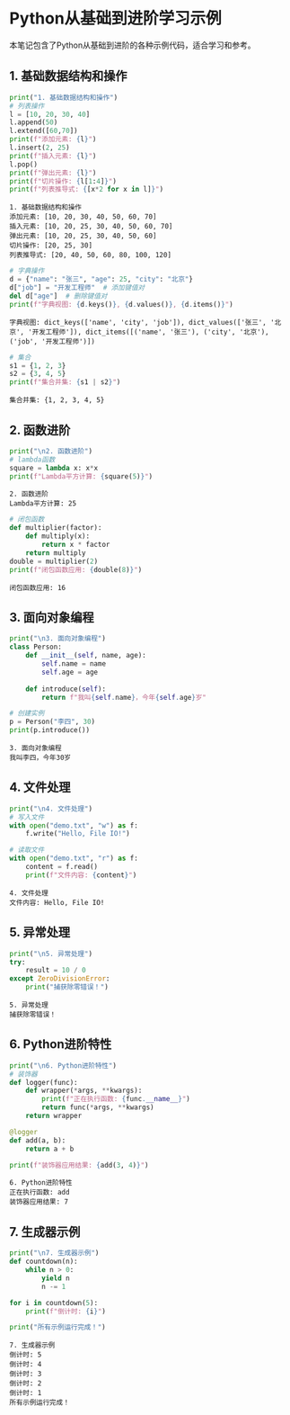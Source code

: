 # Python从基础到进阶学习示例

本笔记包含了Python从基础到进阶的各种示例代码，适合学习和参考。

## 1. 基础数据结构和操作


```python
print("1. 基础数据结构和操作")
# 列表操作
l = [10, 20, 30, 40]
l.append(50)
l.extend([60,70])
print(f"添加元素: {l}")
l.insert(2, 25)
print(f"插入元素: {l}")
l.pop()
print(f"弹出元素: {l}")
print(f"切片操作: {l[1:4]}")
print(f"列表推导式: {[x*2 for x in l]}")
```

    1. 基础数据结构和操作
    添加元素: [10, 20, 30, 40, 50, 60, 70]
    插入元素: [10, 20, 25, 30, 40, 50, 60, 70]
    弹出元素: [10, 20, 25, 30, 40, 50, 60]
    切片操作: [20, 25, 30]
    列表推导式: [20, 40, 50, 60, 80, 100, 120]



```python
# 字典操作
d = {"name": "张三", "age": 25, "city": "北京"}
d["job"] = "开发工程师"  # 添加键值对
del d["age"]  # 删除键值对
print(f"字典视图: {d.keys()}, {d.values()}, {d.items()}")
```

    字典视图: dict_keys(['name', 'city', 'job']), dict_values(['张三', '北京', '开发工程师']), dict_items([('name', '张三'), ('city', '北京'), ('job', '开发工程师')])



```python
# 集合
s1 = {1, 2, 3}
s2 = {3, 4, 5}
print(f"集合并集: {s1 | s2}")
```

    集合并集: {1, 2, 3, 4, 5}


## 2. 函数进阶


```python
print("\n2. 函数进阶")
# lambda函数
square = lambda x: x*x
print(f"Lambda平方计算: {square(5)}")
```

    
    2. 函数进阶
    Lambda平方计算: 25



```python
# 闭包函数
def multiplier(factor):
    def multiply(x):
        return x * factor
    return multiply
double = multiplier(2)
print(f"闭包函数应用: {double(8)}")
```

    闭包函数应用: 16


## 3. 面向对象编程


```python
print("\n3. 面向对象编程")
class Person:
    def __init__(self, name, age):
        self.name = name
        self.age = age
        
    def introduce(self):
        return f"我叫{self.name}，今年{self.age}岁"

# 创建实例
p = Person("李四", 30)
print(p.introduce())
```

    
    3. 面向对象编程
    我叫李四，今年30岁


## 4. 文件处理


```python
print("\n4. 文件处理")
# 写入文件
with open("demo.txt", "w") as f:
    f.write("Hello, File IO!")

# 读取文件
with open("demo.txt", "r") as f:
    content = f.read()
    print(f"文件内容: {content}")
```

    
    4. 文件处理
    文件内容: Hello, File IO!


## 5. 异常处理


```python
print("\n5. 异常处理")
try:
    result = 10 / 0
except ZeroDivisionError:
    print("捕获除零错误！")
```

    
    5. 异常处理
    捕获除零错误！


## 6. Python进阶特性


```python
print("\n6. Python进阶特性")
# 装饰器
def logger(func):
    def wrapper(*args, **kwargs):
        print(f"正在执行函数: {func.__name__}")
        return func(*args, **kwargs)
    return wrapper

@logger
def add(a, b):
    return a + b

print(f"装饰器应用结果: {add(3, 4)}")
```

    
    6. Python进阶特性
    正在执行函数: add
    装饰器应用结果: 7


## 7. 生成器示例


```python
print("\n7. 生成器示例")
def countdown(n):
    while n > 0:
        yield n
        n -= 1

for i in countdown(5):
    print(f"倒计时: {i}")

print("所有示例运行完成！")
```

    
    7. 生成器示例
    倒计时: 5
    倒计时: 4
    倒计时: 3
    倒计时: 2
    倒计时: 1
    所有示例运行完成！

